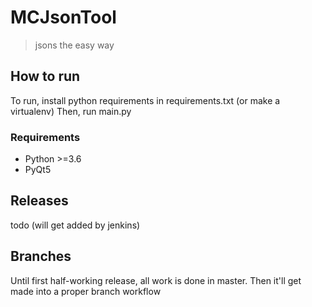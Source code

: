 # MCJsonTool

> jsons the easy way

## How to run

To run, install python requirements in requirements.txt (or make a virtualenv)
Then, run main.py

### Requirements

- Python >=3.6
- PyQt5

## Releases

todo (will get added by jenkins)

## Branches

Until first half-working release, all work is done in master. Then it'll get made into a proper branch workflow